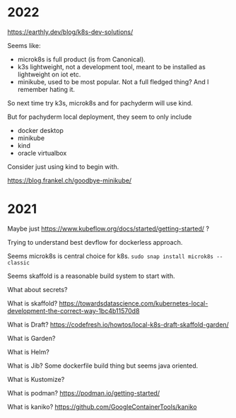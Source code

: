 # 2022

https://earthly.dev/blog/k8s-dev-solutions/

Seems like:
* microk8s is full product (is from Canonical).
* k3s lightweight, not a development tool, meant to be installed as lightweight on iot etc.
* minikube, used to be most popular. Not a full fledged thing? And I remember hating it.


So next time try k3s, microk8s and for pachyderm will use kind.


But for pachyderm local deployment, they seem to only include
* docker desktop
* minikube
* kind
* oracle virtualbox

Consider just using kind to begin with.

https://blog.frankel.ch/goodbye-minikube/

# 2021

Maybe just https://www.kubeflow.org/docs/started/getting-started/ ?

Trying to understand best devflow for dockerless approach.

Seems microk8s is central choice for k8s.  `sudo snap install microk8s --classic`

Seems skaffold is a reasonable build system to start with.

What about secrets?

What is skaffold? https://towardsdatascience.com/kubernetes-local-development-the-correct-way-1bc4b11570d8

What is Draft? https://codefresh.io/howtos/local-k8s-draft-skaffold-garden/

What is Garden?

What is Helm?

What is Jib? Some dockerfile build thing but seems java oriented.

What is Kustomize?

What is podman? https://podman.io/getting-started/

What is kaniko? https://github.com/GoogleContainerTools/kaniko
